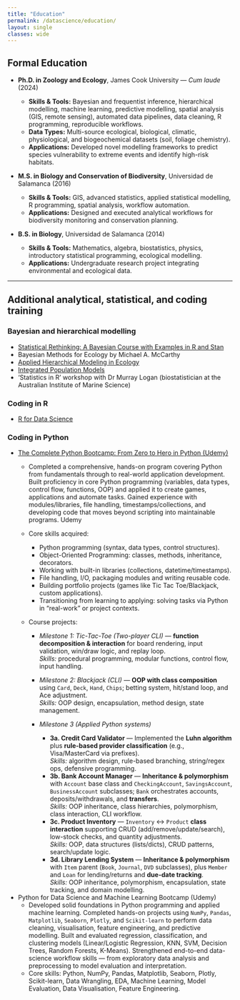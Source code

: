 ```yaml
---
title: "Education"
permalink: /datascience/education/
layout: single
classes: wide
---
```


## Formal Education

- **Ph.D. in Zoology and Ecology**, James Cook University — *Cum laude* (2024)  
  - **Skills & Tools:** Bayesian and frequentist inference, hierarchical modelling, machine learning, predictive modelling, spatial analysis (GIS, remote sensing), automated data pipelines, data cleaning, R programming, reproducible workflows.  
  - **Data Types:** Multi-source ecological, biological, climatic, physiological, and biogeochemical datasets (soil, foliage chemistry).  
  - **Applications:** Developed novel modelling frameworks to predict species vulnerability to extreme events and identify high-risk habitats.  

- **M.S. in Biology and Conservation of Biodiversity**, Universidad de Salamanca (2016)  
  - **Skills & Tools:** GIS, advanced statistics, applied statistical modelling, R programming, spatial analysis, workflow automation.  
  - **Applications:** Designed and executed analytical workflows for biodiversity monitoring and conservation planning.  

- **B.S. in Biology**, Universidad de Salamanca (2014)  
  - **Skills & Tools:** Mathematics, algebra, biostatistics, physics, introductory statistical programming, ecological modelling.  
  - **Applications:** Undergraduate research project integrating environmental and ecological data.  

---
## Additional analytical, statistical, and coding training

### Bayesian and hierarchical modelling
- [Statistical Rethinking: A Bayesian Course with Examples in R and Stan](https://xcelab.net/rm/)  
- Bayesian Methods for Ecology by Michael A. McCarthy
- [Applied Hierarchical Modeling in Ecology](https://www.mbr-pwrc.usgs.gov/pubanalysis/keryroylebook/) 
- [Integrated Population Models](https://www.sciencedirect.com/book/9780323908108/integrated-population-models)
- ‘Statistics in R’ workshop with Dr Murray Logan (biostatistician at the Australian Institute of Marine Science)

### Coding in R
- [R for Data Science](https://r4ds.had.co.nz/)

### Coding in Python
- [The Complete Python Bootcamp: From Zero to Hero in Python (Udemy)](https://github.com/AlejandroFuentePinero/alejandrofuentepinero.github.io/blob/master/files/python%20bootcamp.pdf)
  - Completed a comprehensive, hands-on program covering Python from fundamentals through to real-world application development. Built proficiency in core Python programming (variables, data types, control flow, functions, OOP) and applied it to create games, applications and automate tasks. Gained experience with modules/libraries, file handling, timestamps/collections, and developing code that moves beyond scripting into maintainable programs. 
Udemy

  - Core skills acquired:
    - Python programming (syntax, data types, control structures).
    - Object-Oriented Programming: classes, methods, inheritance, decorators.
    - Working with built-in libraries (collections, datetime/timestamps).
    - File handling, I/O, packaging modules and writing reusable code.
    - Building portfolio projects (games like Tic Tac Toe/Blackjack, custom applications).
    - Transitioning from learning to applying: solving tasks via Python in “real-work” or project contexts.
   
  - Course projects:

    - *Milestone 1: Tic-Tac-Toe (Two-player CLI)* — **function decomposition & interaction** for board rendering, input validation, win/draw logic, and replay loop.  
    *Skills:* procedural programming, modular functions, control flow, input handling.  
    - *Milestone 2: Blackjack (CLI)* — **OOP with class composition** using `Card`, `Deck`, `Hand`, `Chips`; betting system, hit/stand loop, and Ace adjustment.  
    *Skills:* OOP design, encapsulation, method design, state management.

    - *Milestone 3 (Applied Python systems)*
      - **3a. Credit Card Validator** — Implemented the **Luhn algorithm** plus **rule-based provider classification** (e.g., Visa/MasterCard via prefixes).  
    *Skills:* algorithm design, rule-based branching, string/regex ops, defensive programming.  
      - **3b. Bank Account Manager** — **Inheritance & polymorphism** with `Account` base class and `CheckingAccount`, `SavingsAccount`, `BusinessAccount` subclasses; `Bank` orchestrates accounts, deposits/withdrawals, and **transfers**.  
    *Skills:* OOP inheritance, class hierarchies, polymorphism, class interaction, CLI workflow.  
      - **3c. Product Inventory** — `Inventory` ↔ `Product` **class interaction** supporting CRUD (add/remove/update/search), low-stock checks, and quantity adjustments.  
    *Skills:* OOP, data structures (lists/dicts), CRUD patterns, search/update logic. 
      - **3d. Library Lending System** — **Inheritance & polymorphism** with `Item` parent (`Book`, `Journal`, `DVD` subclasses), plus `Member` and `Loan` for lending/returns and **due-date tracking**.  
    *Skills:* OOP inheritance, polymorphism, encapsulation, state tracking, and domain modelling.    
- Python for Data Science and Machine Learning Bootcamp (Udemy)
  - Developed solid foundations in Python programming and applied machine learning. Completed hands-on projects using `NumPy`, `Pandas`, `Matplotlib`, `Seaborn`, `Plotly`, and `Scikit-learn` to perform data cleaning, visualisation, feature engineering, and predictive modelling. Built and evaluated regression, classification, and clustering models (Linear/Logistic Regression, KNN, SVM, Decision Trees, Random Forests, K-Means). Strengthened end-to-end data-science workflow skills — from exploratory data analysis and preprocessing to model evaluation and interpretation.
  - Core skills: Python, NumPy, Pandas, Matplotlib, Seaborn, Plotly, Scikit-learn, Data Wrangling, EDA, Machine Learning, Model Evaluation, Data Visualisation, Feature Engineering.

